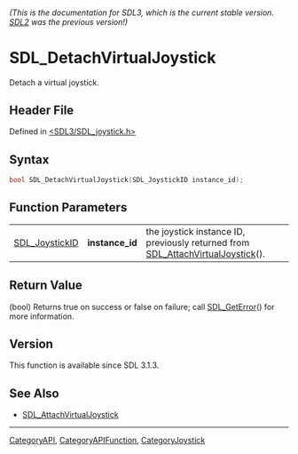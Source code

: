 ###### (This is the documentation for SDL3, which is the current stable version. [SDL2](https://wiki.libsdl.org/SDL2/) was the previous version!)
# SDL_DetachVirtualJoystick

Detach a virtual joystick.

## Header File

Defined in [<SDL3/SDL_joystick.h>](https://github.com/libsdl-org/SDL/blob/main/include/SDL3/SDL_joystick.h)

## Syntax

```c
bool SDL_DetachVirtualJoystick(SDL_JoystickID instance_id);
```

## Function Parameters

|                                  |                 |                                                                                                              |
| -------------------------------- | --------------- | ------------------------------------------------------------------------------------------------------------ |
| [SDL_JoystickID](SDL_JoystickID) | **instance_id** | the joystick instance ID, previously returned from [SDL_AttachVirtualJoystick](SDL_AttachVirtualJoystick)(). |

## Return Value

(bool) Returns true on success or false on failure; call
[SDL_GetError](SDL_GetError)() for more information.

## Version

This function is available since SDL 3.1.3.

## See Also

- [SDL_AttachVirtualJoystick](SDL_AttachVirtualJoystick)

----
[CategoryAPI](CategoryAPI), [CategoryAPIFunction](CategoryAPIFunction), [CategoryJoystick](CategoryJoystick)

